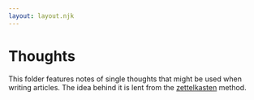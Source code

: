 ```yaml
---
layout: layout.njk
---
```


# Thoughts

This folder features notes of single thoughts that might be used when writing articles.
The idea behind it is lent from the [zettelkasten](wikipedia.org/wiki/Zettelkasten) method.
